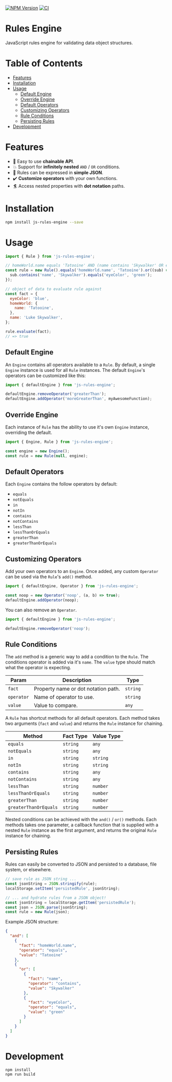 [![NPM Version](https://badge.fury.io/js/js-rules-engine.svg)](https://badge.fury.io/js/js-rules-engine)
[![CI](https://github.com/justinlettau/js-rules-engine/workflows/CI/badge.svg)](https://github.com/justinlettau/js-rules-engine/actions)

# Rules Engine

JavaScript rules engine for validating data object structures.

# Table of Contents

- [Features](#features)
- [Installation](#installation)
- [Usage](#usage)
  - [Default Engine](#default-engine)
  - [Override Engine](#override-engine)
  - [Default Operators](#default-operators)
  - [Customizing Operators](#customizing-operators)
  - [Rule Conditions](#rule-conditions)
  - [Persisting Rules](#persisting-rules)
- [Development](#development)

# Features

- 💪 Easy to use **chainable API**.
- 💥 Support for **infinitely nested** `AND` / `OR` conditions.
- 🚀 Rules can be expressed in **simple JSON**.
- ✔️ **Customize operators** with your own functions.
- 🏄 Access nested properties with **dot notation** paths.

# Installation

```bash
npm install js-rules-engine --save
```

# Usage

```js
import { Rule } from 'js-rules-engine';

// homeWorld.name equals 'Tatooine' AND (name contains 'Skywalker' OR eyeColor is 'green')
const rule = new Rule().equals('homeWorld.name', 'Tatooine').or((sub) => {
  sub.contains('name', 'Skywalker').equals('eyeColor', 'green');
});

// object of data to evaluate rule against
const fact = {
  eyeColor: 'blue',
  homeWorld: {
    name: 'Tatooine',
  },
  name: 'Luke Skywalker',
};

rule.evaluate(fact);
// => true
```

## Default Engine

An `Engine` contains all operators available to a `Rule`. By default, a single `Engine` instance is used for all `Rule` instances. The default `Engine`'s operators can be customized like this:

```js
import { defaultEngine } from 'js-rules-engine';

defaultEngine.removeOperator('greaterThan');
defaultEngine.addOperator('moreGreaterThan', myAwesomeFunction);
```

## Override Engine

Each instance of `Rule` has the ability to use it's own `Engine` instance, overriding the default.

```js
import { Engine, Rule } from 'js-rules-engine';

const engine = new Engine();
const rule = new Rule(null, engine);
```

## Default Operators

Each `Engine` contains the follow operators by default:

- `equals`
- `notEquals`
- `in`
- `notIn`
- `contains`
- `notContains`
- `lessThan`
- `lessThanOrEquals`
- `greaterThan`
- `greaterThanOrEquals`

## Customizing Operators

Add your own operators to an `Engine`. Once added, any custom `Operator` can be used via the `Rule`'s `add()` method.

```js
import { defaultEngine, Operator } from 'js-rules-engine';

const noop = new Operator('noop', (a, b) => true);
defaultEngine.addOperator(noop);
```

You can also remove an `Operator`.

```js
import { defaultEngine } from 'js-rules-engine';

defaultEngine.removeOperator('noop');
```

## Rule Conditions

The `add` method is a generic way to add a condition to the `Rule`. The conditions operator is added via it's `name`.
The `value` type should match what the operator is expecting.

| Param      | Description                         | Type     |
| ---------- | ----------------------------------- | -------- |
| `fact`     | Property name or dot notation path. | `string` |
| `operator` | Name of operator to use.            | `string` |
| `value`    | Value to compare.                   | `any`    |

A `Rule` has shortcut methods for all default operators. Each method takes two arguments (`fact` and `value`) and returns
the `Rule` instance for chaining.

| Method                | Fact Type | Value Type |
| --------------------- | --------- | ---------- |
| `equals`              | `string`  | `any`      |
| `notEquals`           | `string`  | `any`      |
| `in`                  | `string`  | `string`   |
| `notIn`               | `string`  | `string`   |
| `contains`            | `string`  | `any`      |
| `notContains`         | `string`  | `any`      |
| `lessThan`            | `string`  | `number`   |
| `lessThanOrEquals`    | `string`  | `number`   |
| `greaterThan`         | `string`  | `number`   |
| `greaterThanOrEquals` | `string`  | `number`   |

Nested conditions can be achieved with the `and()` / `or()` methods. Each methods takes one parameter, a callback
function that is supplied with a nested `Rule` instance as the first argument, and returns the original `Rule` instance
for chaining.

## Persisting Rules

Rules can easily be converted to JSON and persisted to a database, file system, or elsewhere.

```js
// save rule as JSON string ...
const jsonString = JSON.stringify(rule);
localStorage.setItem('persistedRule', jsonString);
```

```js
// ... and hydrate rules from a JSON object!
const jsonString = localStorage.getItem('persistedRule');
const json = JSON.parse(jsonString);
const rule = new Rule(json);
```

Example JSON structure:

```json
{
  "and": [
    {
      "fact": "homeWorld.name",
      "operator": "equals",
      "value": "Tatooine"
    },
    {
      "or": [
        {
          "fact": "name",
          "operator": "contains",
          "value": "Skywalker"
        },
        {
          "fact": "eyeColor",
          "operator": "equals",
          "value": "green"
        }
      ]
    }
  ]
}
```

# Development

```
npm install
npm run build
```
